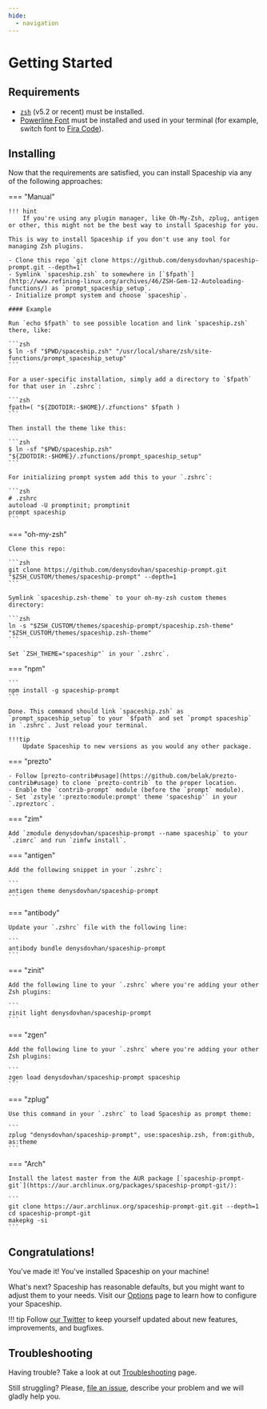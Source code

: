 ```yaml
---
hide:
  - navigation
---
```


# Getting Started

## Requirements

- [`zsh`](http://www.zsh.org/) (v5.2 or recent) must be installed.
- [Powerline Font](https://github.com/powerline/fonts) must be installed and used in your terminal (for example, switch font to [Fira Code](https://github.com/tonsky/FiraCode)).

## Installing

Now that the requirements are satisfied, you can install Spaceship via any of the following approaches:

=== "Manual"

    !!! hint
        If you're using any plugin manager, like Oh-My-Zsh, zplug, antigen or other, this might not be the best way to install Spaceship for you.

    This is way to install Spaceship if you don't use any tool for managing Zsh plugins.

    - Clone this repo `git clone https://github.com/denysdovhan/spaceship-prompt.git --depth=1`
    - Symlink `spaceship.zsh` to somewhere in [`$fpath`](http://www.refining-linux.org/archives/46/ZSH-Gem-12-Autoloading-functions/) as `prompt_spaceship_setup`.
    - Initialize prompt system and choose `spaceship`.

    #### Example

    Run `echo $fpath` to see possible location and link `spaceship.zsh` there, like:

    ```zsh
    $ ln -sf "$PWD/spaceship.zsh" "/usr/local/share/zsh/site-functions/prompt_spaceship_setup"
    ```

    For a user-specific installation, simply add a directory to `$fpath` for that user in `.zshrc`:

    ```zsh
    fpath=( "${ZDOTDIR:-$HOME}/.zfunctions" $fpath )
    ```

    Then install the theme like this:

    ```zsh
    $ ln -sf "$PWD/spaceship.zsh" "${ZDOTDIR:-$HOME}/.zfunctions/prompt_spaceship_setup"
    ```

    For initializing prompt system add this to your `.zshrc`:

    ```zsh
    # .zshrc
    autoload -U promptinit; promptinit
    prompt spaceship
    ```

=== "oh-my-zsh"

    Clone this repo:

    ```zsh
    git clone https://github.com/denysdovhan/spaceship-prompt.git "$ZSH_CUSTOM/themes/spaceship-prompt" --depth=1
    ```

    Symlink `spaceship.zsh-theme` to your oh-my-zsh custom themes directory:

    ```zsh
    ln -s "$ZSH_CUSTOM/themes/spaceship-prompt/spaceship.zsh-theme" "$ZSH_CUSTOM/themes/spaceship.zsh-theme"
    ```

    Set `ZSH_THEME="spaceship"` in your `.zshrc`.

=== "npm"

    ```
    npm install -g spaceship-prompt
    ```

    Done. This command should link `spaceship.zsh` as `prompt_spaceship_setup` to your `$fpath` and set `prompt spaceship` in `.zshrc`. Just reload your terminal.

    !!!tip
        Update Spaceship to new versions as you would any other package.

=== "prezto"

    - Follow [prezto-contrib#usage](https://github.com/belak/prezto-contrib#usage) to clone `prezto-contrib` to the proper location.
    - Enable the `contrib-prompt` module (before the `prompt` module).
    - Set `zstyle ':prezto:module:prompt' theme 'spaceship'` in your `.zpreztorc`.

=== "zim"

    Add `zmodule denysdovhan/spaceship-prompt --name spaceship` to your `.zimrc` and run `zimfw install`.

=== "antigen"

    Add the following snippet in your `.zshrc`:

    ```
    antigen theme denysdovhan/spaceship-prompt
    ```

=== "antibody"

    Update your `.zshrc` file with the following line:

    ```
    antibody bundle denysdovhan/spaceship-prompt
    ```

=== "zinit"

    Add the following line to your `.zshrc` where you're adding your other Zsh plugins:

    ```
    zinit light denysdovhan/spaceship-prompt
    ```

=== "zgen"

    Add the following line to your `.zshrc` where you're adding your other Zsh plugins:

    ```
    zgen load denysdovhan/spaceship-prompt spaceship
    ```

=== "zplug"

    Use this command in your `.zshrc` to load Spaceship as prompt theme:

    ```
    zplug "denysdovhan/spaceship-prompt", use:spaceship.zsh, from:github, as:theme
    ```

=== "Arch"

    Install the latest master from the AUR package [`spaceship-prompt-git`](https://aur.archlinux.org/packages/spaceship-prompt-git/):

    ```
    git clone https://aur.archlinux.org/spaceship-prompt-git.git --depth=1
    cd spaceship-prompt-git
    makepkg -si
    ```

## Congratulations!

You've made it! You've installed Spaceship on your machine!

What's next? Spaceship has reasonable defaults, but you might want to adjust them to your needs. Visit our [Options](./options.md) page to learn how to configure your Spaceship.

<!-- prettier-ignore -->
!!! tip
    Follow [our Twitter](//twitter.com/SpaceshipPrompt) to keep yourself updated about new features, improvements, and bugfixes.

## Troubleshooting

Having trouble? Take a look at out [Troubleshooting](./troubleshooting.md) page.

Still struggling? Please, [file an issue](https://github.com/denysdovhan/spaceship-prompt/issues/new/choose), describe your problem and we will gladly help you.
